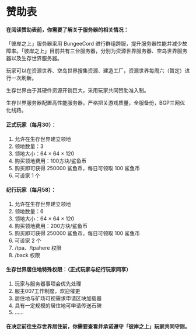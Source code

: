 # 赞助表

#### **在阅读赞助表前，你需要了解关于服务器的相关情况：**

「彼岸之上」服务器采用 BungeeCord 进行群组跨服，提升服务器性能并减少故障率。「彼岸之上」目前共有三台服务器，分别为资源世界服务器、空岛世界服务器以及生存世界服务器。

玩家可以在资源世界、空岛世界搜集资源、建造工厂，资源世界每周六（暂定）进行一次刷新。

生存世界由于其硬件资源开销巨大，采用玩家共同赞助准入制。

生存世界服务器配置高性能服务器，严格把关游戏质量，全服备份，BGP三网优化线路。

#### 正式玩家（每月30）：

1. 允许在生存世界建立领地
2. 领地数量：3
3. 领地大小：64 × 64 × 120
4. 购买领地费用：100方块/鲨鱼币
5. 购买即可获得 250000 鲨鱼币，每日可领取 100 鲨鱼币
6. 可设家 1 个

#### 纪行玩家（每月58）：

1. 允许在生存世界建立领地
2. 领地数量：6
3. 领地大小：64 × 64 × 120
4. 购买领地费用：200方块/鲨鱼币
5. 购买即可获得 250000 鲨鱼币，每日可领取 100 鲨鱼币
6. 可设家 2 个
7. /tpa、/tpahere 权限
8. /back 权限

#### 生存世界居住地特殊权限：（正式玩家与纪行玩家同享）

1. 玩家与服务器事项会优先处理
2. 服主007工作制度，欢迎催更
3. 居住地与矿场可视需求申请区块加载器
4. 具有一定规模的居住地可申请传送石碑
5. ......

#### **在决定前往生存世界居住前，你需要查看并承诺遵守「彼岸之上」玩家共同守则。**
